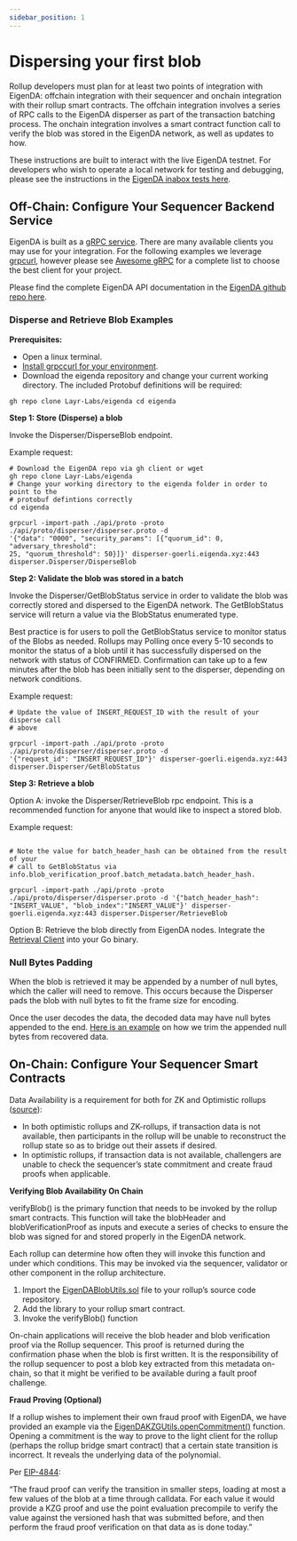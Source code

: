 ```yaml
---
sidebar_position: 1
---
```


# Dispersing your first blob

Rollup developers must plan for at least two points of integration with EigenDA: offchain
integration with their sequencer and onchain integration with their rollup smart
contracts. The offchain integration involves a series of RPC calls to the
EigenDA disperser as part of the transaction batching process. The onchain
integration involves a smart contract function call to verify the blob was
stored in the EigenDA network, as well as updates to how.

These instructions are built to interact with the live EigenDA testnet. For
developers who wish to operate a local network for testing and debugging, please
see the instructions in the [EigenDA inabox tests
here](https://github.com/Layr-Labs/eigenda/tree/master/inabox).

## Off-Chain: Configure Your Sequencer Backend Service

EigenDA is built as a [gRPC service](https://grpc.io/). There are
many available clients you may use for your integration. For the following
examples we leverage [grpcurl](https://github.com/fullstorydev/grpcurl), however
please see [Awesome gRPC](https://github.com/grpc-ecosystem/awesome-grpc#tools)
for a complete list to choose the best client for your project.

Please find the complete EigenDA API documentation in the [EigenDA github repo
here](https://github.com/Layr-Labs/eigenda/tree/master/api/docs).

### Disperse and Retrieve Blob Examples

**Prerequisites:**

- Open a linux terminal.
- [Install grpccurl for your environment](https://github.com/fullstorydev/grpcurl#installation).
- Download the eigenda repository and change your current working directory. The
included Protobuf definitions will be required:

``` gh repo clone Layr-Labs/eigenda cd eigenda ```

**Step 1: Store (Disperse) a blob**

Invoke the Disperser/DisperseBlob endpoint.

Example request:

```
# Download the EigenDA repo via gh client or wget
gh repo clone Layr-Labs/eigenda
# Change your working directory to the eigenda folder in order to point to the
# protobuf defintions correctly
cd eigenda

grpcurl -import-path ./api/proto -proto ./api/proto/disperser/disperser.proto -d
'{"data": "0000", "security_params": [{"quorum_id": 0, "adversary_threshold":
25, "quorum_threshold": 50}]}' disperser-goerli.eigenda.xyz:443
disperser.Disperser/DisperseBlob

```

**Step 2: Validate the blob was stored in a batch**

Invoke the Disperser/GetBlobStatus service in order to validate the blob was
correctly stored and dispersed to the EigenDA network. The GetBlobStatus service
will return a value via the BlobStatus enumerated type.

Best practice is for users to poll the GetBlobStatus service to monitor status
of the Blobs as needed. Rollups may Polling once every 5-10 seconds to monitor
the status of a blob until it has successfully dispersed on the network with
status of CONFIRMED. Confirmation can take up to a few minutes after the blob
has been initially sent to the disperser, depending on network conditions.

Example request:

```
# Update the value of INSERT_REQUEST_ID with the result of your disperse call
# above

grpcurl -import-path ./api/proto -proto ./api/proto/disperser/disperser.proto -d
'{"request_id": "INSERT_REQUEST_ID"}' disperser-goerli.eigenda.xyz:443
disperser.Disperser/GetBlobStatus
```

**Step 3: Retrieve a blob**

Option A: invoke the Disperser/RetrieveBlob rpc endpoint. This is a recommended
function for anyone that would like to inspect a stored blob.

Example request:

```

# Note the value for batch_header_hash can be obtained from the result of your
# call to GetBlobStatus via info.blob_verification_proof.batch_metadata.batch_header_hash.

grpcurl -import-path ./api/proto -proto ./api/proto/disperser/disperser.proto -d '{"batch_header_hash": "INSERT_VALUE", "blob_index":"INSERT_VALUE"}' disperser-goerli.eigenda.xyz:443 disperser.Disperser/RetrieveBlob
```

Option B: Retrieve the blob directly from EigenDA nodes. Integrate the
[Retrieval
Client](https://github.com/Layr-Labs/eigenda/blob/master/clients/retrieval_client.go)
into your Go binary.

### Null Bytes Padding

When the blob is retrieved it may be appended by a number of null bytes, which
the caller will need to remove. This occurs because the Disperser pads the blob
with null bytes to fit the frame size for encoding.

Once the user decodes the data, the decoded data may have null bytes appended to
the end. [Here is an example](https://github.com/Layr-Labs/eigenda/blob/master/test/integration_test.go#L522)
on how we trim the appended null bytes from recovered data.

## On-Chain: Configure Your Sequencer Smart Contracts

Data Availability is a requirement for both for ZK and Optimistic rollups
([source](http://datalayr-docs.s3-website-us-east-1.amazonaws.com/build/rollups/)):

- In both optimistic rollups and ZK-rollups, if transaction data is not
available, then participants in the rollup will be unable to reconstruct the
rollup state so as to bridge out their assets if desired.
- In optimistic rollups, if transaction data is not available, challengers are
unable to check the sequencer’s state commitment and create fraud proofs when
applicable.

**Verifying Blob Availability On Chain**

verifyBlob() is the primary function that needs to be invoked by the rollup
smart contracts. This function will take the blobHeader and
blobVerificationProof as inputs and execute a series of checks to ensure the
blob was signed for and stored properly in the EigenDA network.

Each rollup can determine how often they will invoke this function and under
which conditions. This may be invoked via the sequencer, validator or other
component in the rollup architecture.

1. Import the
[EigenDABlobUtils.sol](https://github.com/Layr-Labs/eigenda/blob/master/contracts/src/libraries/EigenDABlobUtils.sol)
file to your rollup’s source code repository.
2. Add the library to your rollup smart contract.
3. Invoke the verifyBlob() function

On-chain applications will receive the blob header and blob verification proof
via the Rollup sequencer. This proof is returned during the confirmation phase
when the blob is first written. It is the responsibility of the rollup sequencer
to post a blob key extracted from this metadata on-chain, so that it might be
verified to be available during a fault proof challenge.

**Fraud Proving (Optional)**

If a rollup wishes to implement their own fraud proof with EigenDA, we have
provided an example via the
[EigenDAKZGUtils.openCommitment()](https://github.com/Layr-Labs/eigenda/blob/master/contracts/src/libraries/EigenDAKZGUtils.sol)
function. Opening a commitment is the way to prove to the light client for the
rollup (perhaps the rollup bridge smart contract) that a certain state
transition is incorrect. It reveals the underlying data of the polynomial.

Per
[EIP-4844](https://eips.ethereum.org/EIPS/eip-4844#how-rollups-would-function):

“The fraud proof can verify the transition in smaller steps, loading at most a
few values of the blob at a time through calldata. For each value it would
provide a KZG proof and use the point evaluation precompile to verify the value
against the versioned hash that was submitted before, and then perform the fraud
proof verification on that data as is done today.”
